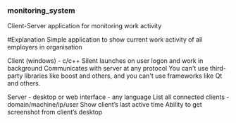 ### monitoring_system
Client-Server application for monitoring work activity

#Explanation
Simple application to show current work activity of all employers in organisation

Client (windows) - c/c++
Silent launches on user logon and work in background
Communicates with server at any protocol
You can't use third-party libraries like boost and others, and you can't use frameworks like Qt and others. 

Server - desktop or web interface - any language 
List all connected clients - domain/machine/ip/user
Show client’s last active time
Ability to get screenshot from client’s desktop 
